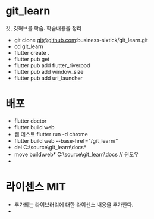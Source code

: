 # git_learn
깃, 깃허브를 학습. 학습내용을 정리

- git clone git@github.com:business-sixtick/git_learn.git
- cd git_learn
- flutter create .
- flutter pub get
- flutter pub add flutter_riverpod
- flutter pub add window_size
- flutter pub add url_launcher

# 배포 
- flutter doctor
- flutter build web
- 웹 테스트 flutter run -d chrome
- flutter build web --base-href="/git_learn/" 
- del C:\source\git_learn\docs\*
- move build\web\* C:\source\git_learn\docs      // 윈도우
- 



# 라이센스 MIT
- 추가되는 라이브러리에 대한 라이센스 내용을 추가한다.
- 
